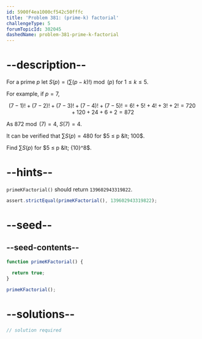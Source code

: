 ```yaml
---
id: 5900f4ea1000cf542c50fffc
title: 'Problem 381: (prime-k) factorial'
challengeType: 5
forumTopicId: 302045
dashedName: problem-381-prime-k-factorial
---
```


# --description--

For a prime $p$ let $S(p) = (\sum (p - k)!)\bmod (p)$ for $1 ≤ k ≤ 5$.

For example, if $p = 7$,

$$(7 - 1)! + (7 - 2)! + (7 - 3)! + (7 - 4)! + (7 - 5)! = 6! + 5! + 4! + 3! + 2! = 720 + 120 + 24 + 6 + 2 = 872$$

As $872\bmod (7) = 4$, $S(7) = 4$.

It can be verified that $\sum S(p) = 480$ for $5 ≤ p &lt; 100$.

Find $\sum S(p)$ for $5 ≤ p &lt; {10}^8$.

# --hints--

`primeKFactorial()` should return `139602943319822`.

```js
assert.strictEqual(primeKFactorial(), 139602943319822);
```

# --seed--

## --seed-contents--

```js
function primeKFactorial() {

  return true;
}

primeKFactorial();
```

# --solutions--

```js
// solution required
```
